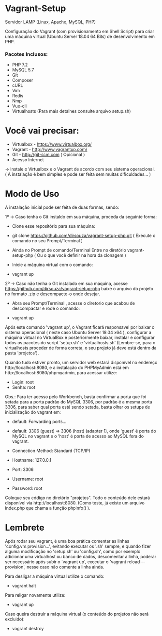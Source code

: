 Vagrant-Setup
===========

Servidor LAMP (Linux, Apache, MySQL, PHP)

Configuração do Vagrant (com provisionamento em Shell Script) para criar uma máquina virtual (Ubuntu Server 18.04 64 Bits) de desenvolvimento em PHP.

### Pacotes Inclusos:

- PHP 7.2
- MySQL 5.7
- Git
- Composer
- cURL
- Vim
- Redis
- Nmp
- Vue-cli
- Virtualhosts
(Para mais detalhes consulte arquivo setup.sh)


Você vai precisar: 
==============

- Virtualbox - https://www.virtualbox.org/
- Vagrant - http://www.vagrantup.com/
- Git - http://git-scm.com ( Opicional )
- Acesso Internet


-> Instale o Virtualbox e o Vagrant de acordo com seu sistema operacional. ( A instalação é bem simples e pode ser feita sem muitas dificuldades... )


Modo de Uso
===========

A instalação inicial pode ser feita de duas formas, sendo:

1º -> Caso tenha o Git instaldo em sua máquina, proceda da seguinte forma:



* Clone esse repositório para sua máquina:

- git clone https://github.com/dirsouza/vagrant-setup-php.git ( Execute o comando no seu Prompt/Terminal )

* Ainda no Prompt de comando/Terminal Entre no diretório vagrant-setup-php  ( Ou o que você definir na hora da clonagem )

* Inicie a máquina virtual com o comando:

- vagrant up 




2º -> Caso não tenha o Git instalado em sua máquina, acesse https://github.com/dirsouza/vagrant-setup-php baixe o arquivo do projeto no formato .zip e descompacte-o onde desejar.

* Abra seu Prompt/Terminal , acesse o diretorio que acabou de descompactar e rode o comando:

- vagrant up




Após este comando 'vagrant up', o Vagrant ficará responsavel por baixar o sistema operacional ( neste caso Ubuntu Server 18.04 x64 ), configurar a máquina virtual no VirtualBox e posteriormente baixar, instalar e configurar todos os pacotes do script 'setup.sh' e 'virtualhosts.sh' (Lembre-se, para o virtualhosts proceder de forma correta, o seu projeto já deve está dentro da pasta 'projetos').

Quando tudo estiver pronto, um servidor web estará disponível no endereço http://localhost:8080, e a instalação do PHPMyAdmin está em http://localhost:8080/phpmyadmin, para acessar utilize:

- Login: root
- Senha: root

Obs.: Para ter acesso pelo Workbench, basta confirmar a porta que foi setada para a porta padrão do MySQL 3306, por padrão é a mesma porta 3306, para saber qual porta está sendo setada, basta olhar os setups de inicialização do vagrant em:

- default: Forwarding ports...
- default: 3306 (guest) => 3306 (host) (adapter 1), onde 'guest' é porta do MySQL no vagrant e o 'host' é porta de acesso ao MySQL fora do vagrant.

- Connection Method: Standard (TCP/IP)
- Hostname: 127.0.0.1
- Port: 3306
- Username: root
- Password: root


Coloque seu código no diretório "projetos". Todo o conteúdo dele estará disponível via http://localhost:8080. (Como teste, já existe um arquivo index.php que chama a função phpinfo() ).

Lembrete
===========
Após rodar seu vagrant, é uma boa prática comentar as linhas 'config.vm.provision...', evitando executar os '.sh' sempre, e quando fizer alguma modificação no 'setup.sh' ou 'config.sh', como por exemplo adicionar uma virtualhost ou banco de dados, descomentar a linha, poderar ser necessário após subir o 'vagrant up', executar o 'vagrant reload --provision', nesse caso não comente a linha ainda.

Para desligar a máquina virtual utilize o comando:

- vagrant halt

Para religar novamente utilize:

- vagrant up

Caso queira destruir a máquina virtual (o conteúdo do projetos não será excluido):

- vagrant destroy
